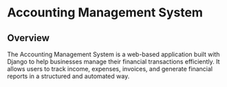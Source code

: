 # Accounting Management System
## Overview

The Accounting Management System is a web-based application built with Django to help businesses manage their financial transactions efficiently. It allows users to track income, expenses, invoices, and generate financial reports in a structured and automated way.
